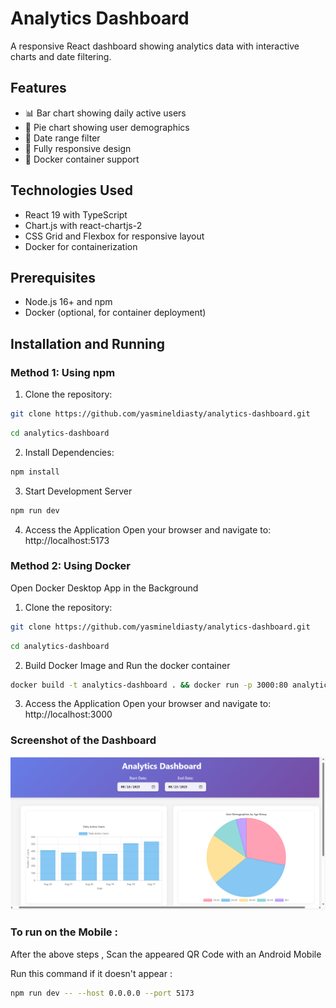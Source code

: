 # Analytics Dashboard

A responsive React dashboard showing analytics data with interactive charts and date filtering.

## Features

- 📊 Bar chart showing daily active users
- 🥧 Pie chart showing user demographics
- 📅 Date range filter
- 📱 Fully responsive design
- 🐳 Docker container support

## Technologies Used
- React 19 with TypeScript
- Chart.js with react-chartjs-2
- CSS Grid and Flexbox for responsive layout
- Docker for containerization

## Prerequisites

- Node.js 16+ and npm
- Docker (optional, for container deployment)

## Installation and Running

### Method 1: Using npm

1. Clone the repository:
```bash
git clone https://github.com/yasmineldiasty/analytics-dashboard.git
```

```bash
cd analytics-dashboard
```

2. Install Dependencies:
```bash
npm install
```

3. Start Development Server
```bash
npm run dev
```

4. Access the Application
Open your browser and navigate to: http://localhost:5173


### Method 2: Using Docker
Open Docker Desktop App in the Background

1. Clone the repository:
```bash
git clone https://github.com/yasmineldiasty/analytics-dashboard.git
```

```bash
cd analytics-dashboard
```

2. Build Docker Image and Run the docker container 
```bash
docker build -t analytics-dashboard . && docker run -p 3000:80 analytics-dashboard
```

3. Access the Application
Open your browser and navigate to: http://localhost:3000


### Screenshot of the Dashboard 
![Screenshot](./images/image.png)


### To run on the Mobile :
After the above steps , Scan the appeared QR Code with an Android Mobile 

Run this command if it doesn't appear :
```bash
npm run dev -- --host 0.0.0.0 --port 5173
```
